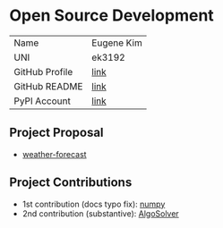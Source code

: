 
# Open Source Development

|  |  |
|:--|:--|
|Name|Eugene Kim|
|UNI| ek3192|
| GitHub Profile | [link](https://github.com/e7kim) |
| GitHub README | [link](https://github.com/e7kim/e7kim/blob/main/README.md) |
| PyPI Account | [link](https://pypi.org/user/e7kim/) |

## Project Proposal

- [weather-forecast](../projects/python/forecast-weather.md)

## Project Contributions

- 1st contribution (docs typo fix): [numpy](https://github.com/numpy/numpy/pull/23465)
- 2nd contribution (substantive): [AlgoSolver](https://github.com/Nickbohm555/AlgoSolver/pull/42)
